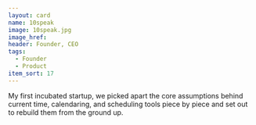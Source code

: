 ```yaml
---
layout: card
name: 10speak
image: 10speak.jpg
image_href: 
header: Founder, CEO
tags:
  - Founder
  - Product
item_sort: 17
---
```

My first incubated startup, we picked apart the core assumptions behind current time, calendaring, and scheduling tools piece by piece and set out to rebuild them from the ground up.
